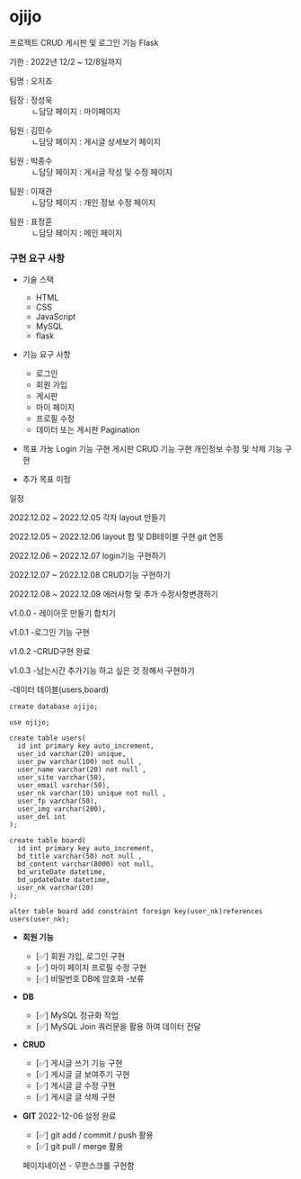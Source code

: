# ojijo

프로젝트 CRUD 게시판 및 로그인 기능 Flask

기한 : 2022년 12/2 ~ 12/8일까지


팀명 : 오지죠


팀장 : 정성욱<br>
&nbsp;&nbsp;&nbsp;&nbsp;&nbsp;&nbsp;&nbsp;&nbsp;&nbsp; ㄴ담당 페이지 : 마이페이지      

팀원 : 김민수<br>
      &nbsp;&nbsp;&nbsp;&nbsp;&nbsp;&nbsp;&nbsp;&nbsp;&nbsp; ㄴ담당 페이지 : 게시글 상세보기 페이지
      
팀원 : 박종수<br>
      &nbsp;&nbsp;&nbsp;&nbsp;&nbsp;&nbsp;&nbsp;&nbsp;&nbsp; ㄴ담당 페이지 : 게시글 작성 및 수정 페이지
      
팀원 : 이재관<br>
      &nbsp;&nbsp;&nbsp;&nbsp;&nbsp;&nbsp;&nbsp;&nbsp;&nbsp; ㄴ담당 페이지 : 개인 정보 수정 페이지
      
팀원 : 표정훈<br>
      &nbsp;&nbsp;&nbsp;&nbsp;&nbsp;&nbsp;&nbsp;&nbsp;&nbsp; ㄴ담당 페이지 : 메인 페이지

### 구현 요구 사항

- 기술 스택
    - HTML
    - CSS
    - JavaScript
    - MySQL
    - flask

- 기능 요구 사항
    - 로그인
    - 회원 가입
    - 게시판
    - 마이 페이지
    - 프로필 수정
    - 데이터 또는 게시판 Pagination


- 목표 가눙
  Login 기능 구현
  게시판 CRUD 기능 구현
  개인정보 수정 및 삭제 기능 구현
  
- 추가 목표
  미정
  
일정

2022.12.02 ~ 2022.12.05 각자 layout 만들기

2022.12.05 ~ 2022.12.06 layout 합 및 DB테이블 구현 git 연동

2022.12.06 ~ 2022.12.07 login기능 구현하기

2022.12.07 ~ 2022.12.08 CRUD기능 구현하기

2022.12.08 ~ 2022.12.09 에러사항 및 추가 수정사항변경하기

v1.0.0 - 레이아웃 만들기 합치기

v1.0.1 -로그인 기능 구현

v1.0.2 -CRUD구현 완료

v1.0.3 -남는시간 추가기능 하고 싶은 것 정해서 구현하기

-데이터 테이블(users,board)

  ```
create database ojijo;

use ojijo;

create table users(
    id int primary key auto_increment,
    user_id varchar(20) unique,
    user_pw varchar(100) not null ,
    user_name varchar(20) not null ,
    user_site varchar(50),
    user_email varchar(50),
    user_nk varchar(10) unique not null ,
    user_fp varchar(50),
    user_img varchar(200),
    user_del int
);

create table board(
    id int primary key auto_increment,
    bd_title varchar(50) not null ,
    bd_content varchar(8000) not null,
    bd_writeDate datetime,
    bd_updateDate datetime,
    user_nk varchar(20)
);

alter table board add constraint foreign key(user_nk)references users(user_nk);
```


- **회원 기능**
    - [✅]  회원 가입, 로그인 구현
    - [✅]  마이 페이지 프로필 수정 구현
    - [✅]  비밀번호 DB에 암호화 -보류

- **DB**
    - [✅]  MySQL 정규화 작업
    - [✅]  MySQL Join 쿼리문을 활용 하여 데이터 전달

- **CRUD**
    - [✅]  게시글 쓰기 기능 구현
    - [✅]  게시글 글 보여주기 구현
    - [✅]  게시글 글 수정 구현
    - [✅]  게시글 글 삭제 구현

- **GIT** 2022-12-06 설정 완료
    - [✅]  git add / commit / push 활용
    - [✅]  git pull / merge 활용
    
    페이지네이션 - 무한스크롤 구현함

